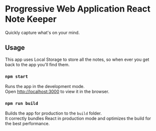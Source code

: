 # Progressive Web Application React Note Keeper

Quickly capture what's on your mind.

## Usage

This app uses Local Storage to store all the notes, so when ever you get back to the app you'll find them.

### `npm start`

Runs the app in the development mode.\
Open [http://localhost:3000](http://localhost:3000) to view it in the browser.


### `npm run build`

Builds the app for production to the `build` folder.\
It correctly bundles React in production mode and optimizes the build for the best performance.

